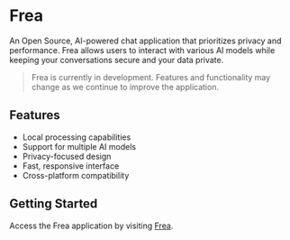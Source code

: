 # Frea

An Open Source, AI-powered chat application that prioritizes privacy and performance. Frea allows users to interact with various AI models while keeping your conversations secure and your data private.

> Frea is currently in development. Features and functionality may change as we continue to improve the application.

## Features

- Local processing capabilities
- Support for multiple AI models
- Privacy-focused design
- Fast, responsive interface
- Cross-platform compatibility

## Getting Started

Access the Frea application by visiting [Frea](https://frea.raic.jp).